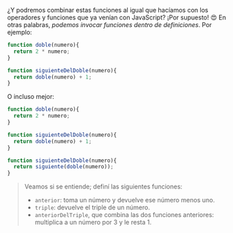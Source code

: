 ¿Y podremos combinar estas funciones al igual que hacíamos con los operadores y funciones que ya venían con JavaScript? ¡Por supuesto! :heart_eyes: En otras palabras, _podemos invocar funciones dentro de definiciones_. Por ejemplo:

```javascript
function doble(numero){
  return 2 * numero;
}

function siguienteDelDoble(numero){
  return doble(numero) + 1;
}
```

O incluso mejor:

```javascript
function doble(numero){
  return 2 * numero;
}

function siguienteDelDoble(numero){
  return doble(numero) + 1;
}

function siguienteDelDoble(numero){
  return siguiente(doble(numero));
}
```

> Veamos si se entiende; definí las siguientes funciones:
>
> * `anterior`: toma un número y devuelve ese número menos uno.
> * `triple`: devuelve el triple de un número.
> * `anteriorDelTriple`, que combina las dos funciones anteriores: multiplica a un número por 3 y le resta 1.
>
